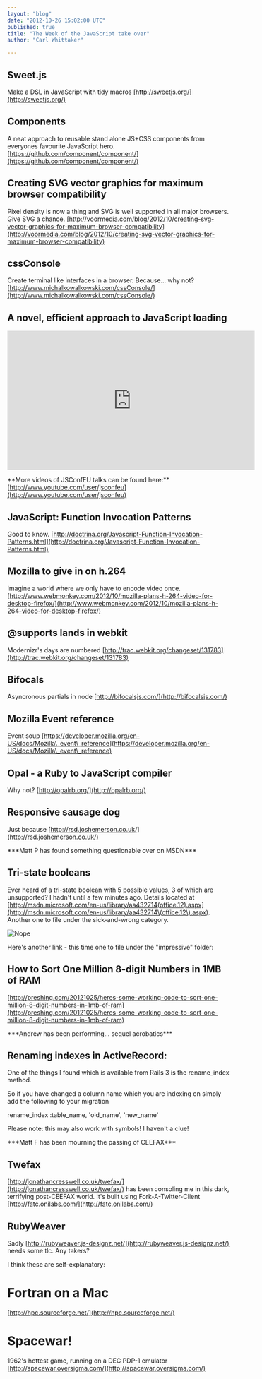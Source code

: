 ```yaml
---
layout: "blog"
date: "2012-10-26 15:02:00 UTC"
published: true
title: "The Week of the JavaScript take over"
author: "Carl Whittaker"

---
```


## Sweet.js Make a DSL in JavaScript with tidy macros [http://sweetjs.org/](http://sweetjs.org/)  ## Components A neat approach to reusable stand alone JS+CSS components from everyones favourite JavaScript hero. [https://github.com/component/component/](https://github.com/component/component/)  ## Creating SVG vector graphics for maximum browser compatibility Pixel density is now a thing and SVG is well supported in all major browsers. Give SVG a chance. [http://voormedia.com/blog/2012/10/creating-svg-vector-graphics-for-maximum-browser-compatibility](http://voormedia.com/blog/2012/10/creating-svg-vector-graphics-for-maximum-browser-compatibility)  ## cssConsole Create terminal like interfaces in a browser. Because... why not? [http://www.michalkowalkowski.com/cssConsole/](http://www.michalkowalkowski.com/cssConsole/)  ## A novel, efficient approach to JavaScript loading<iframe width="560" height="315" src="http://www.youtube.com/embed/mGENRKrdoGY" frameborder="0" allowfullscreen></iframe>   \*\*More videos of JSConfEU talks can be found here:\*\* [http://www.youtube.com/user/jsconfeu](http://www.youtube.com/user/jsconfeu)  ## JavaScript: Function Invocation Patterns Good to know. [http://doctrina.org/Javascript-Function-Invocation-Patterns.html](http://doctrina.org/Javascript-Function-Invocation-Patterns.html)  ## Mozilla to give in on h.264 Imagine a world where we only have to encode video once. [http://www.webmonkey.com/2012/10/mozilla-plans-h-264-video-for-desktop-firefox/](http://www.webmonkey.com/2012/10/mozilla-plans-h-264-video-for-desktop-firefox/)  ## @supports lands in webkit Modernizr's days are numbered [http://trac.webkit.org/changeset/131783](http://trac.webkit.org/changeset/131783)  ## Bifocals Asyncronous partials in node [http://bifocalsjs.com/](http://bifocalsjs.com/)  ## Mozilla Event reference Event soup [https://developer.mozilla.org/en-US/docs/Mozilla\_event\_reference](https://developer.mozilla.org/en-US/docs/Mozilla\_event\_reference)  ## Opal - a Ruby to JavaScript compiler Why not? [http://opalrb.org/](http://opalrb.org/)  ## Responsive sausage dog Just because [http://rsd.joshemerson.co.uk/](http://rsd.joshemerson.co.uk/)  \*\*\*Matt P has found something questionable over on MSDN\*\*\* ## Tri-state booleans  Ever heard of a tri-state boolean with 5 possible values, 3 of which are unsupported? I hadn't until a few minutes ago. Details located at [http://msdn.microsoft.com/en-us/library/aa432714(office.12).aspx](http://msdn.microsoft.com/en-us/library/aa432714\(office.12\).aspx). Another one to file under the sick-and-wrong category.  ![Nope](/uploads/Image/nope.gif)  Here's another link - this time one to file under the "impressive" folder: ## How to Sort One Million 8-digit Numbers in 1MB of RAM  [http://preshing.com/20121025/heres-some-working-code-to-sort-one-million-8-digit-numbers-in-1mb-of-ram](http://preshing.com/20121025/heres-some-working-code-to-sort-one-million-8-digit-numbers-in-1mb-of-ram)  \*\*\*Andrew has been performing... sequel acrobatics\*\*\* ## Renaming indexes in ActiveRecord:  One of the things I found which is available from Rails 3 is the rename\_index method.  So if you have changed a column name which you are indexing on simply add the following to your migration  rename\_index :table\_name, 'old\_name', 'new\_name'   Please note: this may also work with symbols! I haven't a clue!  \*\*\*Matt F has been mourning the passing of CEEFAX\*\*\* ## Twefax [http://jonathancresswell.co.uk/twefax/](http://jonathancresswell.co.uk/twefax/) has been consoling me in this dark, terrifying post-CEEFAX world. It's built using Fork-A-Twitter-Client [http://fatc.onilabs.com/](http://fatc.onilabs.com/)  ## RubyWeaver Sadly [http://rubyweaver.js-designz.net/](http://rubyweaver.js-designz.net/) needs some tlc. Any takers?  I think these are self-explanatory:  # Fortran on a Mac  [http://hpc.sourceforge.net/](http://hpc.sourceforge.net/) # Spacewar!  1962's hottest game, running on a DEC PDP-1 emulator [http://spacewar.oversigma.com/](http://spacewar.oversigma.com/)


